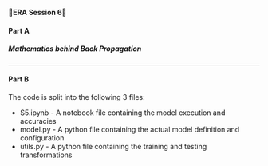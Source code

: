 &#x1F537;**ERA Session 6**&#x1F537;

#### **Part A**

##### **Mathematics behind Back Propagation**





---------------------------------------------------------------------------------------------------------------------------------------------------------------------
#### **Part B**

The code is split into the following 3 files:

* S5.ipynb - A notebook file containing the model execution and accuracies
* model.py - A python file containing the actual model definition and configuration
* utils.py - A python file containing the training and testing transformations